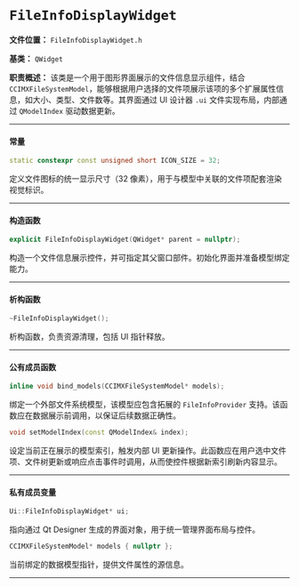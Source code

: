 # `FileInfoDisplayWidget`

**文件位置：** `FileInfoDisplayWidget.h`

**基类：** `QWidget`

**职责概述：**
 该类是一个用于图形界面展示的文件信息显示组件，结合 `CCIMXFileSystemModel`，能够根据用户选择的文件项展示该项的多个扩展属性信息，如大小、类型、文件数等。其界面通过 UI 设计器 `.ui` 文件实现布局，内部通过 `QModelIndex` 驱动数据更新。

------

#### 常量

```cpp
static constexpr const unsigned short ICON_SIZE = 32;
```

定义文件图标的统一显示尺寸（32 像素），用于与模型中关联的文件项配套渲染视觉标识。

------

#### 构造函数

```cpp
explicit FileInfoDisplayWidget(QWidget* parent = nullptr);
```

构造一个文件信息展示控件，并可指定其父窗口部件。初始化界面并准备模型绑定能力。

------

#### 析构函数

```cpp
~FileInfoDisplayWidget();
```

析构函数，负责资源清理，包括 UI 指针释放。

------

#### 公有成员函数

```cpp
inline void bind_models(CCIMXFileSystemModel* models);
```

绑定一个外部文件系统模型，该模型应包含拓展的 `FileInfoProvider` 支持。该函数应在数据展示前调用，以保证后续数据正确性。

```cpp
void setModelIndex(const QModelIndex& index);
```

设定当前正在展示的模型索引，触发内部 UI 更新操作。此函数应在用户选中文件项、文件树更新或响应点击事件时调用，从而使控件根据新索引刷新内容显示。

------

#### 私有成员变量

```cpp
Ui::FileInfoDisplayWidget* ui;
```

指向通过 Qt Designer 生成的界面对象，用于统一管理界面布局与控件。

```cpp
CCIMXFileSystemModel* models { nullptr };
```

当前绑定的数据模型指针，提供文件属性的源信息。



------